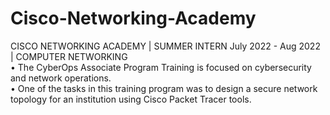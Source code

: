# Cisco-Networking-Academy
CISCO NETWORKING ACADEMY | SUMMER INTERN 
July 2022 - Aug 2022 | COMPUTER NETWORKING
<br>
• The CyberOps Associate Program Training is focused on cybersecurity and network operations.
<br>
• One of the tasks in this training program was to design a secure network topology for an institution using Cisco Packet Tracer tools.
